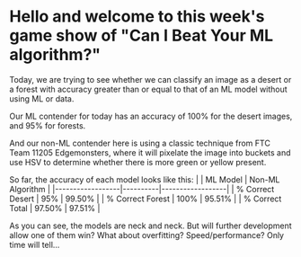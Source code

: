 # Hello and welcome to this week's game show of "Can I Beat Your ML algorithm?"
Today, we are trying to see whether we can classify an image as a desert or a forest with accuracy greater than or equal to that of an ML model without using ML or data. 

Our ML contender for today has an accuracy of 100% for the desert images, and 95% for forests. 

And our non-ML contender here is using a classic technique from FTC Team 11205 Edgemonsters, where it will pixelate the image into buckets and use HSV to determine whether there is more green or yellow present. 

So far, the accuracy of each model looks like this:
|                  | ML Model | Non-ML Algorithm |
|------------------|----------|------------------|
| % Correct Desert | 95%      | 99.50%           |
| % Correct Forest | 100%     | 95.51%           |
| % Correct Total  | 97.50%   | 97.51%           |

As you can see, the models are neck and neck. But will further development allow one of them win? What about overfitting? Speed/performance? Only time will tell...
